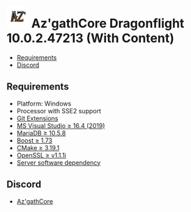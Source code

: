 # ![logo](Azgath.png) Az'gathCore Dragonflight 10.0.2.47213 (With Content)

* [Requirements](#requirements)
* [Discord](#discord)

## Requirements

+ Platform: Windows
+ Processor with SSE2 support
+ [Git Extensions](https://github.com/AzgathCore/AzgathCoreDFF/blob/AzgathCoreDFF/tools/server_software/Git/Git-2.31.0-64-bit.exe)
+ [MS Visual Studio ≥ 16.4 (2019)](https://github.com/AzgathCore/AzgathCoreDFF/blob/AzgathCoreDFF/tools/server_software/VisualStudio/vs_community__535742213.1615944389.exe)
+ [MariaDB ≥ 10.5.8](https://github.com/AzgathCore/AzgathCoreDFF/blob/AzgathCoreDFF/tools/server_software/MariaDB/mariadb-10.5.8-winx64.msi)
+ [Boost ≥ 1.73](https://github.com/AzgathCore/AzgathCoreDFF/releases/tag/boost_1.73)
+ [CMake ≥ 3.19.1](https://github.com/AzgathCore/AzgathCoreDFF/blob/AzgathCoreDFF/tools/server_software/CMake/cmake-3.19.1-win64-x64.msi)
+ [OpenSSL ≥ v1.1.1i](https://github.com/AzgathCore/AzgathCoreDFF/blob/AzgathCoreDFF/tools/server_software/OpenSSL/Win64OpenSSL-1_1_1i.exe)
+ [Server software dependency](https://github.com/AzgathCore/AzgathCoreDFF/tree/AzgathCoreDFF/tools/server_software)

## Discord

+ [Az'gathCore](https://discord.gg/QKhRu5XcSc)

